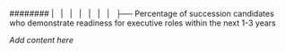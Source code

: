 ######## |   |   |   |   |   |   |   ├── Percentage of succession candidates who demonstrate readiness for executive roles within the next 1-3 years

*Add content here*